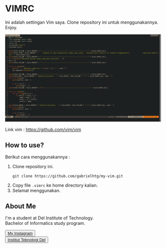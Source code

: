 # VIMRC

Ini adalah settingan Vim saya. Clone repository ini untuk menggunakannya. Enjoy.

![ss](Screenshot%20from%202022-06-12%2016-47-09.png)

Link vim : https://github.com/vim/vim

## How to use?

Berikut cara menggunakannya :
1. Clone repository ini. 
   ```
   git clone https://github.com/gabrielhtg/my-vim.git
   ```
2. Copy file `.vimrc` ke home directory kalian.
3. Selamat menggunakan.

## <b>About Me</b>

I'm a student at Del Institute of Technology. <br>
Bachelor of Informatics study program. <br>


<button><a href="https://www.instagram.com/gabrielhtg77/">My Instagram</a></button>
<br>
<button><a href="https://www.del.ac.id/">Institut Teknologi Del</a></button>
